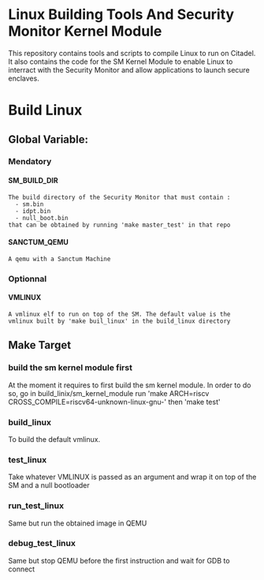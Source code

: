 # Linux Building Tools And Security Monitor Kernel Module

This repository contains tools and scripts to compile Linux to run on Citadel. It also contains the code for the SM Kernel Module to enable Linux to interract with the Security Monitor and allow applications to launch secure enclaves.

# Build Linux

## Global Variable:

### Mendatory

####  SM_BUILD_DIR

    The build directory of the Security Monitor that must contain :
      - sm.bin 
      - idpt.bin
      - null_boot.bin
    that can be obtained by running 'make master_test' in that repo

#### SANCTUM_QEMU

    A qemu with a Sanctum Machine

### Optionnal

####  VMLINUX

    A vmlinux elf to run on top of the SM. The default value is the vmlinux built by 'make buil_linux' in the build_linux directory

## Make Target

### build the sm kernel module first

  At the moment it requires to first build the sm kernel module.
  In order to do so, go in build_linix/sm_kernel_module
  run 'make ARCH=riscv CROSS_COMPILE=riscv64-unknown-linux-gnu-'
  then 'make test'
  
### build_linux

  To build the default vmlinux. 

### test_linux

  Take whatever VMLINUX is passed as an argument and wrap it on top of the SM and a null bootloader

### run_test_linux

  Same but run the obtained image in QEMU

### debug_test_linux

  Same but stop QEMU before the first instruction and wait for GDB to connect
